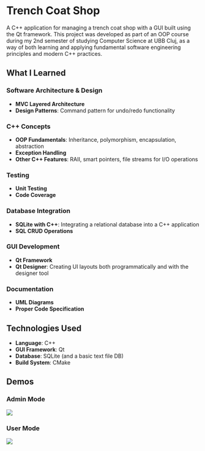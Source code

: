 # Trench Coat Shop

A C++ application for managing a trench coat shop with a GUI built using the Qt framework. This project was developed as part of an OOP course during my 2nd semester of studying Computer Science at UBB Cluj, as a way of both learning and applying fundamental software engineering principles and modern C++ practices.
## What I Learned

### Software Architecture & Design

- **MVC Layered Architecture**
- **Design Patterns**: Command pattern for undo/redo functionality
### C++ Concepts

- **OOP Fundamentals**: Inheritance, polymorphism, encapsulation, abstraction
- **Exception Handling**
- **Other C++ Features**: RAII, smart pointers, file streams for I/O operations
### Testing

- **Unit Testing**
- **Code Coverage**

### Database Integration

- **SQLite with C++**: Integrating a relational database into a C++ application
- **SQL CRUD Operations**

### GUI Development

- **Qt Framework**
- **Qt Designer**: Creating UI layouts both programmatically and with the designer tool
### Documentation

- **UML Diagrams**
- **Proper Code Specification** 

## Technologies Used

- **Language**: C++
- **GUI Framework**: Qt
- **Database**: SQLite (and a basic text file DB)
- **Build System**: CMake

## Demos
### Admin Mode

![](./demos/demoAdmin-compressed.gig)

### User Mode

![](./demos/demoUser-compressed.gif)

